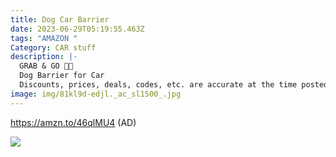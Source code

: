```yaml
---
title: Dog Car Barrier
date: 2023-06-29T05:19:55.463Z
tags: "AMAZON "
Category: CAR stuff
description: |-
  GRAB & GO 🏃🏃
  Dog Barrier for Car 
  Discounts, prices, deals, codes, etc. are accurate at the time posted only. 
image: img/81kl9d-edjl._ac_sl1500_.jpg
---
```

https://amzn.to/46qlMU4 (AD) <!--StartFragment-->

![](https://m.media-amazon.com/images/I/81KL9d+eDjL._AC_SL1500_.jpg)

<!--EndFragment-->